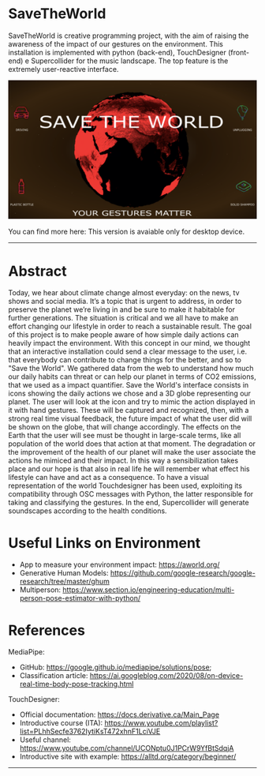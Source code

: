# SaveTheWorld

SaveTheWorld is creative programming project, with the aim of raising the awareness of the impact of our gestures on the environment.
This installation is implemented with python (back-end), TouchDesigner (front-end) e Supercollider for the music landscape.
The top feature is the extremely user-reactive interface.

<p align="center">
  <img src="BigliettoCPAC.png">
</p>

You can find more here: 
This version is avaiable only for desktop device.

***

# Abstract

Today, we hear about climate change almost everyday: on the news, tv shows and social
media. It’s a topic that is urgent to address, in order to preserve the planet we’re living in and
be sure to make it habitable for further generations. 
The situation is critical and we all have to make an effort changing our lifestyle in order to reach a sustainable result. 
The goal of this project is to make people aware of how simple daily actions can heavily impact the 
environment. With this concept in our mind, we thought that an interactive installation could send a clear message to the user, i.e.
that everybody can contribute to change things for the better, and so to "Save the World". 
We gathered data from the web to understand how much our daily habits can threat or can help our planet 
in terms of CO2 emissions, that we used as a impact quantifier. 
Save the World's interface consists in icons showing the daily actions we chose and a 3D globe representing
our planet. The user will look at the icon and try to mimic the action displayed in it with hand gestures. 
These will be captured and recognized, then, with a strong real time visual feedback, the future impact of what
the user did will be shown on the globe, that will change accordingly. 
The effects on the Earth that the user will see must be thought in large-scale terms, like all population
of the world does that action at that moment. 
The degradation or the improvement of the health of our planet will make the user associate the actions
he mimiced and their impact. In this way a sensibilization takes place and our hope is that also 
in real life he will remember what effect his lifestyle can have and act as a consequence. 
To have a visual representation of the world Touchdesigner has been used, exploiting its compatibility 
through OSC messages with Python, the latter responsible for taking and classifying the gestures. 
In the end, Supercollider will generate soundscapes according to the health conditions.

# Useful Links on Environment

- App to measure your environment impact: https://aworld.org/
- Generative Human Models: https://github.com/google-research/google-research/tree/master/ghum
- Multiperson: https://www.section.io/engineering-education/multi-person-pose-estimator-with-python/

# References

MediaPipe:
- GitHub: https://google.github.io/mediapipe/solutions/pose; 
- Classification article: https://ai.googleblog.com/2020/08/on-device-real-time-body-pose-tracking.html

TouchDesigner: 
- Official documentation: https://docs.derivative.ca/Main_Page
- Introductive course (ITA): https://www.youtube.com/playlist?list=PLhhSecfe3762IytiKsT472xhnF1LciVJE
- Useful channel: https://www.youtube.com/channel/UCONptu0J1PCrW9YfBtSdqjA
- Introductive site with example: https://alltd.org/category/beginner/
***
